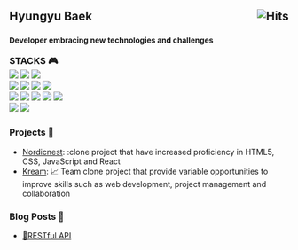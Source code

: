 <h2>
  Hyungyu Baek
  <a href="https://hits.sh/github.com/sambeak/"><img alt="Hits" src="https://hits.sh/github.com/silentsoft.svg?view=today-total&logo=github" align="right"/></a>
</h2>
<h3>
  <sup>
    <h4>Developer embracing new technologies and challenges</h4>
  </sup>
    STACKS 🎮 <br>
  <!-- <a href="https://hyungyu.me"><img src="https://img.shields.io/badge/Resume-000000?style=flat-square&logo=notion&logoColor=white"/></a> -->
  <a href="https://sambeak.github.io"><img src="https://img.shields.io/badge/Blog-9BABB8?style=flat-square&logo=blogger&logoColor=white"/></a>
  <a href="#"><img src="https://img.shields.io/badge/Html5-EEE3CB?style=flat&logo=html5&logoColor=E34F26"/></a>
  <a href="#"><img src="https://img.shields.io/badge/Css3-D7C0AE?style=flat&logo=css3&logoColor=1572B6"/></a><br>
  <a href="#"><img src="https://img.shields.io/badge/Sass-884A39?style=flat&logo=Sass&logoColor=CC6699"/></a>
  <a href="#"><img src="https://img.shields.io/badge/JavaScript-C38154?style=flat&logo=javascript&logoColor=F7DF1E"/></a>
  <a href="#"><img src="https://img.shields.io/badge/Python-FFC26F?style=flat&logo=python&logoColor=3776AB"/></a>
  <a href="#"><img src="https://img.shields.io/badge/React-F9E0BB?style=flat&logo=react&logoColor=61DAFB"/></a><br>
  <a href="#"><img src="https://img.shields.io/badge/ReactRouter-D8C4B6?style=flat&logo=reactrouter&logoColor=CA4245"/></a>
  <a href="#"><img src="https://img.shields.io/badge/Mysql-4F709C?style=flat&logo=mysql&logoColor=4479A1"/></a>
  <a href="#"><img src="https://img.shields.io/badge/Flask-213555?style=flat&logo=flask&logoColor=000000"/></a>
  <a href="#"><img src="https://img.shields.io/badge/Git-C2DEDC?style=flat&logo=git&logoColor=F05032"/></a>
  <a href="#"><img src="https://img.shields.io/badge/Github-ECE5C7?style=flat&logo=github&logoColor=181717"/></a><br>
  <a href="#"><img src="https://img.shields.io/badge/Jquery-CDC2AE?style=flat&logo=jquery&logoColor=0769AD"/></a>
  <a href="#"><img src="https://img.shields.io/badge/Apachetomcat-116A7B?style=flat&logo=apachetomcat&logoColor=0769AD"/></a>
</h3>

### Projects 💼
- [Nordicnest](https://github.com/sambeak/nordicnest_clone): :clone project that have increased proficiency in HTML5, CSS, JavaScript and React
- [Kream](https://github.com/sambeak/kreamUnity): :chart_with_upwards_trend: Team clone project that provide variable opportunities to improve skills such as web development, project management and collaboration


### Blog Posts 📜
- [🏰RESTful API](https://sambeak.github.io/all_posts)
